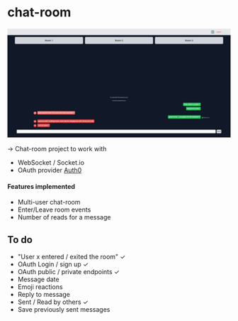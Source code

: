 # chat-room

![Chat room screenshot](https://github.com/Tim-mhn/chat-room/blob/main/web/src/assets/chat-room-screenshot.png)

-> Chat-room project to work with
- WebSocket / Socket.io
- OAuth provider [Auth0](https://auth0.com)


#### Features implemented 
- Multi-user chat-room
- Enter/Leave room events
- Number of reads for a message



## To do 

- "User x entered / exited the room" ✓
- OAuth Login / sign up ✓
- OAuth public / private endpoints ✓
- Message date
- Emoji reactions
- Reply to message
- Sent / Read by others ✓
- Save previously sent messages
